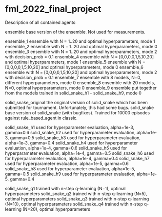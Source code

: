 # fml_2022_final_project

Description of all contained agents:


ensemble                base version of the ensemble. Not used for measurements.

ensemble_1              ensemble with N = 1..20 and optimal hyperparameters, mode 1
ensemble_2              ensemble with N = 1..20 and optimal hyperparameters, mode 0
ensemble_3              ensemble with N = 1..20 and optimal hyperparameters, mode 2 with decision_prob = 0.1
ensemble_4              ensemble with N = [0,0,0,0,1,5,10,20] and optimal hyperparameters, mode 1
ensemble_5              ensemble with N = [0,0,0,0,1,5,10,20] and optimal hyperparameters, mode 0
ensemble_6              ensemble with N = [0,0,0,0,1,5,10,20] and optimal hyperparameters, mode 2 with decision_prob = 0.1
ensemble_7              ensemble with 8 models, N=0, different hyperparameters, mode 0
ensemble_8              ensemble with 20 models, N=0, optimal hyperparameters, mode 0
ensemble_9              ensemble put together from the models trained in solid_snake_h1 - solid_snake_h9, mode 0

solid_snake_original	the original version of solid_snake which has been submitted for tournament. Unfortunately, this had some bugs.
solid_snake             base version of solid_snake (with bugfixes). Trained for 10000 episodes against rule_based_agent in classic.

solid_snake_h1          used for hyperparameter evaluation, alpha=1e-3, gamma=0.6
solid_snake_h2          used for hyperparameter evaluation, alpha=1e-3, gamma=0.5
solid_snake_h3          used for hyperparameter evaluation, alpha=1e-3, gamma=0.4
solid_snake_h4          used for hyperparameter evaluation, alpha=1e-4, gamma=0.6
solid_snake_h5          used for hyperparameter evaluation, alpha=1e-4, gamma=0.5
solid_snake_h6          used for hyperparameter evaluation, alpha=1e-4, gamma=0.4
solid_snake_h7          used for hyperparameter evaluation, alpha=1e-5, gamma=0.6
solid_snake_h8          used for hyperparameter evaluation, alpha=1e-5, gamma=0.5
solid_snake_h9          used for hyperparameter evaluation, alpha=1e-5, gamma=0.4

solid_snake_q1          trained with n-step q-learning (N=1), optimal hyperparameters
solid_snake_q2          trained with n-step q-learning (N=5), optimal hyperparameters
solid_snake_q3          trained with n-step q-learning (N=10), optimal hyperparameters
solid_snake_q4          trained with n-step q-learning (N=20), optimal hyperparameters